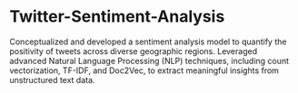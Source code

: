 # Twitter-Sentiment-Analysis
Conceptualized and developed a sentiment analysis model to quantify the positivity of tweets across diverse geographic regions. Leveraged advanced Natural Language Processing (NLP) techniques, including count vectorization, TF-IDF, and Doc2Vec, to extract meaningful insights from unstructured text data.
